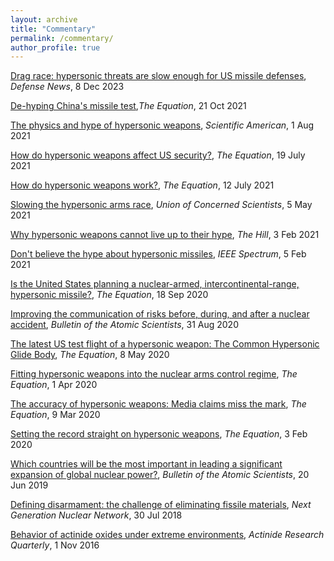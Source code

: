 ```yaml
---
layout: archive
title: "Commentary"
permalink: /commentary/
author_profile: true
---
```


[Drag race: hypersonic threats are slow enough for US missile defenses](https://www.defensenews.com/opinion/2023/12/08/drag-race-hypersonic-threats-are-slow-enough-for-us-missile-defenses/), _Defense News_, 8 Dec 2023

[De-hyping China's missile test](https://blog.ucsusa.org/guest-commentary/de-hyping-chinas-missile-test/),_The Equation_, 21 Oct 2021

[The physics and hype of hypersonic weapons](https://www.scientificamerican.com/article/the-physics-and-hype-of-hypersonic-weapons/), _Scientific American_, 1 Aug 2021

[How do hypersonic weapons affect US security?](https://blog.ucsusa.org/ctracy/how-do-hypersonic-weapons-affect-us-security/), _The Equation_, 19 July 2021

[How do hypersonic weapons work?](https://blog.ucsusa.org/ctracy/how-do-hypersonic-weapons-work/), _The Equation_, 12 July 2021

[Slowing the hypersonic arms race](https://www.ucsusa.org/resources/slowing-hypersonic-arms-race), _Union of Concerned Scientists_, 5 May 2021

[Why hypersonic weapons cannot live up to their hype](https://thehill.com/opinion/national-security/536754-why-hypersonic-weapons-cannot-live-up-to-their-hype/), _The Hill_, 3 Feb 2021

[Don't believe the hype about hypersonic missiles](https://spectrum.ieee.org/hypersonic-missiles-are-being-hyped), _IEEE Spectrum_, 5 Feb 2021

[Is the United States planning a nuclear-armed, intercontinental-range, hypersonic missile?](https://blog.ucsusa.org/ctracy/is-the-united-states-planning-a-nuclear-armed-intercontinental-range-hypersonic-missile/), _The Equation_, 18 Sep 2020
  
[Improving the communication of risks before, during, and after a nuclear accident](https://thebulletin.org/2020/08/improving-the-communication-of-risks-before-during-and-after-a-nuclear-accident/), _Bulletin of the Atomic Scientists_, 31 Aug 2020

[The latest US test flight of a hypersonic weapon: The Common Hypersonic Glide Body](https://blog.ucsusa.org/ctracy/the-latest-us-test-flight-of-a-hypersonic-weapon-the-common-hypersonic-glide-body/), _The Equation_, 8 May 2020

[Fitting hypersonic weapons into the nuclear arms control regime](https://blog.ucsusa.org/ctracy/fitting-hypersonic-weapons-into-the-nuclear-arms-control-regime/), _The Equation_, 1 Apr 2020

[The accuracy of hypersonic weapons: Media claims miss the mark](https://blog.ucsusa.org/ctracy/the-accuracy-of-hypersonic-weapons-media-claims-miss-the-mark/), _The Equation_, 9 Mar 2020

[Setting the record straight on hypersonic weapons](https://blog.ucsusa.org/ctracy/setting-the-record-straight-on-hypersonic-weapons/), _The Equation_, 3 Feb 2020

[Which countries will be the most important in leading a significant expansion of global nuclear power?](https://thebulletin.org/2019/06/what-countries-will-be-the-most-important-in-leading-a-significant-expansion-of-global-nuclear-power-both-from-the-perspective-of-the-supplier-and-the-user/), _Bulletin of the Atomic Scientists_, 20 Jun 2019

[Defining disarmament: the challenge of eliminating fissile materials](https://nuclearnetwork.csis.org/defining-disarmament-challenge-eliminating-fissile-materials/), _Next Generation Nuclear Network_, 30 Jul 2018

[Behavior of actinide oxides under extreme environments](https://cdn.lanl.gov/files/arq-2016-11_c0748.pdf), _Actinide Research Quarterly_, 1 Nov 2016
